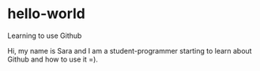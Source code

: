 # hello-world
Learning to use Github

Hi, my name is Sara and I am a student-programmer starting to learn about Github and how to use it =).

